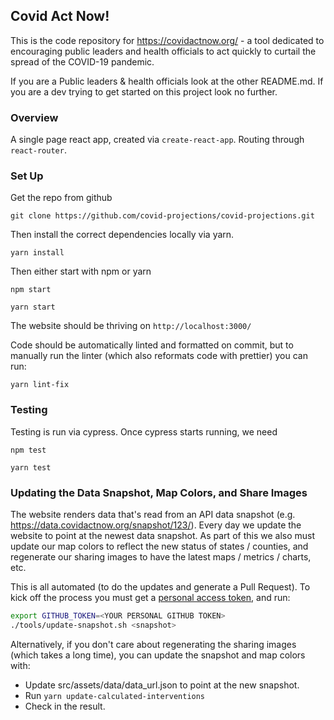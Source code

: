 ## Covid Act Now!

This is the code repository for https://covidactnow.org/ - a tool dedicated to encouraging public leaders and health officials to act quickly to curtail the spread of the COVID-19 pandemic.

If you are a Public leaders & health officials look at the other README.md.
If you are a dev trying to get started on this project look no further.

### Overview

A single page react app, created via `create-react-app`. Routing through `react-router`.


### Set Up

Get the repo from github
```
git clone https://github.com/covid-projections/covid-projections.git
```

Then install the correct dependencies locally via yarn.
```
yarn install
```

Then either start with npm or yarn

```
npm start
```

```
yarn start
```

The website should be thriving on `http://localhost:3000/`


Code should be automatically linted and formatted on commit, but to manually run the linter (which also reformats code with prettier) you can run:
```
yarn lint-fix
```

### Testing

Testing is run via cypress. Once cypress starts running, we need

```
npm test
```
```
yarn test
```

### Updating the Data Snapshot, Map Colors, and Share Images
The website renders data that's read from an API data snapshot (e.g.
https://data.covidactnow.org/snapshot/123/). Every day we update the website
to point at the newest data snapshot. As part of this we also must update our
map colors to reflect the new status of states / counties, and regenerate our
sharing images to have the latest maps / metrics / charts, etc.

This is all automated (to do the updates and generate a Pull Request). To kick off the process you must get a
[personal access token](https://help.github.com/en/github/authenticating-to-github/creating-a-personal-access-token-for-the-command-line),
and run:

```bash
export GITHUB_TOKEN=<YOUR PERSONAL GITHUB TOKEN>
./tools/update-snapshot.sh <snapshot>
```

Alternatively, if you don't care about regenerating the sharing images (which takes a long time), you can update the snapshot and map colors with:

* Update src/assets/data/data_url.json to point at the new snapshot.
* Run `yarn update-calculated-interventions`
* Check in the result.